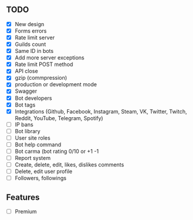 ## TODO

-   [x] New design
-   [x] Forms errors
-   [x] Rate limit server
-   [x] Guilds count
-   [x] Same ID in bots
-   [x] Add more server exceptions
-   [x] Rate limit POST method
-   [x] API close
-   [x] gzip (commpression)
-   [x] production or development mode
-   [x] Swagger
-   [x] Bot developers
-   [x] Bot tags
-   [x] Integrations (Github, Facebook, Instagram, Steam, VK, Twitter, Twitch, Reddit, YouTube, Telegram, Spotify)
-   [ ] IP bans
-   [ ] Bot library
-   [ ] User site roles
-   [ ] Bot help command
-   [ ] Bot carma (bot rating 0/10 or +1 -1
-   [ ] Report system
-   [ ] Create, delete, edit, likes, dislikes comments
-   [ ] Delete, edit user profile
-   [ ] Followers, followings

## Features

-   [ ] Premium
